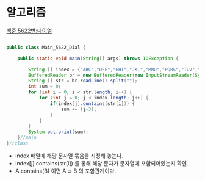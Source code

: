 # 알고리즘

[백준 5622번:다이얼](https://www.acmicpc.net/problem/5622)

```java

public class Main_5622_Dial {

	public static void main(String[] args) throws IOException {

		String [] index = {"ABC","DEF","GHI","JKL","MNO","PQRS","TUV","WXYZ"};
		BufferedReader br = new BufferedReader(new InputStreamReader(System.in));
		String [] str = br.readLine().split("");
		int sum = 0;
		for (int i = 0; i < str.length; i++) {
			for (int j = 0; j < index.length; j++) {
				if(index[j].contains(str[i])) {
					sum += (j+3);
				}
			}
		}
		System.out.print(sum);
	}//main
}//class
```

- index 배열에 해당 문자열 묶음을 지정해 놓는다.
- index[j].contains(str[i]) 를 통해 해당 문자가 문자열에 포함되어있는지 확인.
- A.contains(B) 이면 A ⊃ B 의 포함관계이다.
